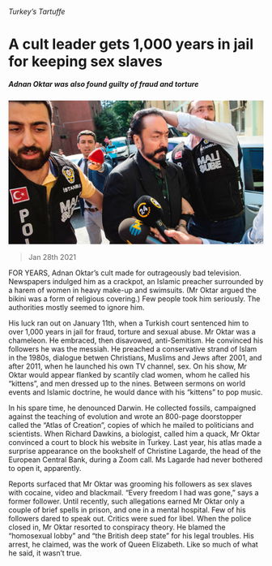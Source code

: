 ###### Turkey’s Tartuffe

# A cult leader gets 1,000 years in jail for keeping sex slaves 

##### Adnan Oktar was also found guilty of fraud and torture 

![image](images/20210130_EUP004_0.jpg) 

> Jan 28th 2021 


FOR YEARS, Adnan Oktar’s cult made for outrageously bad television. Newspapers indulged him as a crackpot, an Islamic preacher surrounded by a harem of women in heavy make-up and swimsuits. (Mr Oktar argued the bikini was a form of religious covering.) Few people took him seriously. The authorities mostly seemed to ignore him.


His luck ran out on January 11th, when a Turkish court sentenced him to over 1,000 years in jail for fraud, torture and sexual abuse. Mr Oktar was a chameleon. He embraced, then disavowed, anti-Semitism. He convinced his followers he was the messiah. He preached a conservative strand of Islam in the 1980s, dialogue betwen Christians, Muslims and Jews after 2001, and after 2011, when he launched his own TV channel, sex. On his show, Mr Oktar would appear flanked by scantily clad women, whom he called his “kittens”, and men dressed up to the nines. Between sermons on world events and Islamic doctrine, he would dance with his “kittens” to pop music.



In his spare time, he denounced Darwin. He collected fossils, campaigned against the teaching of evolution and wrote an 800-page doorstopper called the “Atlas of Creation”, copies of which he mailed to politicians and scientists. When Richard Dawkins, a biologist, called him a quack, Mr Oktar convinced a court to block his website in Turkey. Last year, his atlas made a surprise appearance on the bookshelf of Christine Lagarde, the head of the European Central Bank, during a Zoom call. Ms Lagarde had never bothered to open it, apparently.


Reports surfaced that Mr Oktar was grooming his followers as sex slaves with cocaine, video and blackmail. “Every freedom I had was gone,” says a former follower. Until recently, such allegations earned Mr Oktar only a couple of brief spells in prison, and one in a mental hospital. Few of his followers dared to speak out. Critics were sued for libel. When the police closed in, Mr Oktar resorted to conspiracy theory. He blamed the “homosexual lobby” and “the British deep state” for his legal troubles. His arrest, he claimed, was the work of Queen Elizabeth. Like so much of what he said, it wasn’t true.

